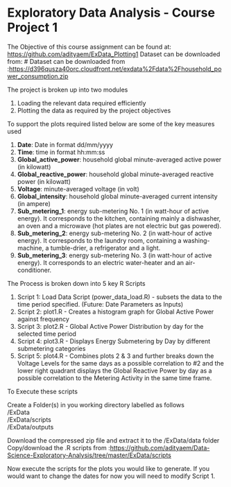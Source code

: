 # Exploratory Data Analysis - Course Project 1
The Objective of this course assignment can be found at: https://github.com/adityaem/ExData_Plotting1
Dataset can be downloaded from: # Dataset can be downloaded from :https://d396qusza40orc.cloudfront.net/exdata%2Fdata%2Fhousehold_power_consumption.zip

The project is broken up into two modules 
1. Loading the relevant data required efficiently
2. Plotting the data as required by the project objectives

To support the plots required listed below are some of the key measures used
<ol>
<li><b>Date</b>: Date in format dd/mm/yyyy </li>
<li><b>Time</b>: time in format hh:mm:ss </li>
<li><b>Global_active_power</b>: household global minute-averaged active power (in kilowatt) </li>
<li><b>Global_reactive_power</b>: household global minute-averaged reactive power (in kilowatt) </li>
<li><b>Voltage</b>: minute-averaged voltage (in volt) </li>
<li><b>Global_intensity</b>: household global minute-averaged current intensity (in ampere) </li>
<li><b>Sub_metering_1</b>: energy sub-metering No. 1 (in watt-hour of active energy). It corresponds to the kitchen, containing mainly a dishwasher, an oven and a microwave (hot plates are not electric but gas powered). </li>
<li><b>Sub_metering_2</b>: energy sub-metering No. 2 (in watt-hour of active energy). It corresponds to the laundry room, containing a washing-machine, a tumble-drier, a refrigerator and a light. </li>
<li><b>Sub_metering_3</b>: energy sub-metering No. 3 (in watt-hour of active energy). It corresponds to an electric water-heater and an air-conditioner.</li>
</ol>
The Process is broken down into 5 key R Scripts
<ol>
<li>Script 1: Load Data Script (power_data_load.R) - subsets the data to the time period specified. (Future: Date Parameters as Inputs) </li>
<li>Script 2: plot1.R - Creates a histogram graph for Global Active Power against frequency </li>
<li>Script 3: plot2.R - Global Active Power Distribution by day for the selected time period </li>
<li>Script 4: plot3.R - Displays Energy Submetering by Day by different submetering categories </li>
<li>Script 5: plot4.R - Combines plots 2 & 3 and further breaks down the Voltage Levels for the same days as a possible correlation to #2 and the lower right quadrant displays the Global Reactive Power by day as a possible correlation to the Metering Activity in the same time frame. </li>
</ol>

To Execute these scripts

Create a Folder(s) in you working directory labelled as follows
<br>/ExData 
<br>/ExData/scripts
<br>/ExData/outputs
 
 Download the compressed zip file and extract it to the /ExData/data folder
 Copy/download the .R scripts from :https://github.com/adityaem/Data-Science-Exploratory-Analysis/tree/master/ExData/scripts
 
 Now execute the scripts for the plots you would like to generate. If you would want to change the dates for now you will need to modify Script 1.
 
 
